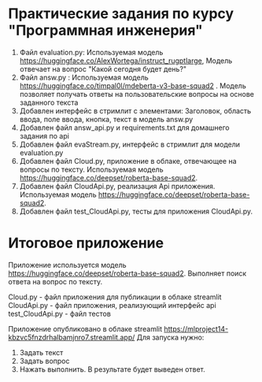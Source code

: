 # Практические задания по курсу "Программная инженерия"
1. Файл evaluation.py: Используемая модель https://huggingface.co/AlexWortega/instruct_rugptlarge, Модель отвечает на вопрос "Какой сегодня будет день?"
2. Файл answ.py : Используемая модель https://huggingface.co/timpal0l/mdeberta-v3-base-squad2 . Модель позволяет получать ответы на пользовательские вопросы на основе заданного текста
3. Добавлен интерфейс в стримлит с элементами: Заголовок, область ввода, поле ввода, кнопка, текст в модель answ.py
4. Добавлен файл answ_api.py и requirements.txt для домашнего задания по api
5. Добавлен файл evaStream.py, интерфейс в стримлит для модели evaluation.py
6. Добавлен файл Cloud.py, приложение в облаке, отвечающее на вопросы по тексту. Используемая модель https://huggingface.co/deepset/roberta-base-squad2.
7. Добавлен файл CloudApi.py, реализация Api приложения. Используемая модель https://huggingface.co/deepset/roberta-base-squad2.
8. Добавлен файл test_CloudApi.py, тесты для приложения CloudApi.py.

# Итоговое приложение

Приложение используется модель https://huggingface.co/deepset/roberta-base-squad2. Выполняет поиск ответа на вопрос по тексту.

Cloud.py - файл приложения для публикации в облаке streamlit
CloudApi.py - файл приложения, реализующий интерфейс api
test_CloudApi.py - файл тестов

Приложение опубликовано в облаке streamlit https://mlproject14-kbzvc5fnzdrhalbamjnro7.streamlit.app/
Для запуска нужно:
1. Задать текст
2. Задать вопрос
3. Нажать выполнить. В результате будет выведен ответ.



